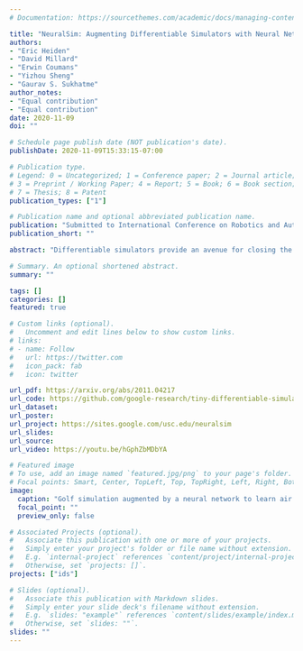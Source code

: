 ```yaml
---
# Documentation: https://sourcethemes.com/academic/docs/managing-content/

title: "NeuralSim: Augmenting Differentiable Simulators with Neural Networks"
authors:
- "Eric Heiden"
- "David Millard"
- "Erwin Coumans"
- "Yizhou Sheng"
- "Gaurav S. Sukhatme"
author_notes:
- "Equal contribution"
- "Equal contribution"
date: 2020-11-09
doi: ""

# Schedule page publish date (NOT publication's date).
publishDate: 2020-11-09T15:33:15-07:00

# Publication type.
# Legend: 0 = Uncategorized; 1 = Conference paper; 2 = Journal article;
# 3 = Preprint / Working Paper; 4 = Report; 5 = Book; 6 = Book section;
# 7 = Thesis; 8 = Patent
publication_types: ["1"]

# Publication name and optional abbreviated publication name.
publication: "Submitted to International Conference on Robotics and Automation (ICRA) 2021"
publication_short: ""

abstract: "Differentiable simulators provide an avenue for closing the sim-to-real gap by enabling the use of efficient, gradient-based optimization algorithms to find the simulation parameters that best fit the observed sensor readings. Nonetheless, these analytical models can only predict the dynamical behavior of systems for which they have been designed. In this work, we study the augmentation of a novel differentiable rigid-body physics engine via neural networks that is able to learn nonlinear relationships between dynamic quantities and can thus learn effects not accounted for in traditional simulators.Such augmentations require less data to train and generalize better compared to entirely data-driven models. Through extensive experiments, we demonstrate the ability of our hybrid simulator to learn complex dynamics involving frictional contacts from real data, as well as match known models of viscous friction, and present an approach for automatically discovering useful augmentations. We show that, besides benefiting dynamics modeling, inserting neural networks can accelerate model-based control architectures. We observe a ten-fold speed-up when replacing the QP solver inside a model-predictive gait controller for quadruped robots with a neural network, allowing us to significantly improve control delays as we demonstrate in real-hardware experiments."

# Summary. An optional shortened abstract.
summary: ""

tags: []
categories: []
featured: true

# Custom links (optional).
#   Uncomment and edit lines below to show custom links.
# links:
# - name: Follow
#   url: https://twitter.com
#   icon_pack: fab
#   icon: twitter

url_pdf: https://arxiv.org/abs/2011.04217
url_code: https://github.com/google-research/tiny-differentiable-simulator
url_dataset:
url_poster:
url_project: https://sites.google.com/usc.edu/neuralsim
url_slides:
url_source:
url_video: https://youtu.be/hGphZbMDbYA

# Featured image
# To use, add an image named `featured.jpg/png` to your page's folder. 
# Focal points: Smart, Center, TopLeft, Top, TopRight, Left, Right, BottomLeft, Bottom, BottomRight.
image:
  caption: "Golf simulation augmented by a neural network to learn air resistance"
  focal_point: ""
  preview_only: false

# Associated Projects (optional).
#   Associate this publication with one or more of your projects.
#   Simply enter your project's folder or file name without extension.
#   E.g. `internal-project` references `content/project/internal-project/index.md`.
#   Otherwise, set `projects: []`.
projects: ["ids"]

# Slides (optional).
#   Associate this publication with Markdown slides.
#   Simply enter your slide deck's filename without extension.
#   E.g. `slides: "example"` references `content/slides/example/index.md`.
#   Otherwise, set `slides: ""`.
slides: ""
---
```

